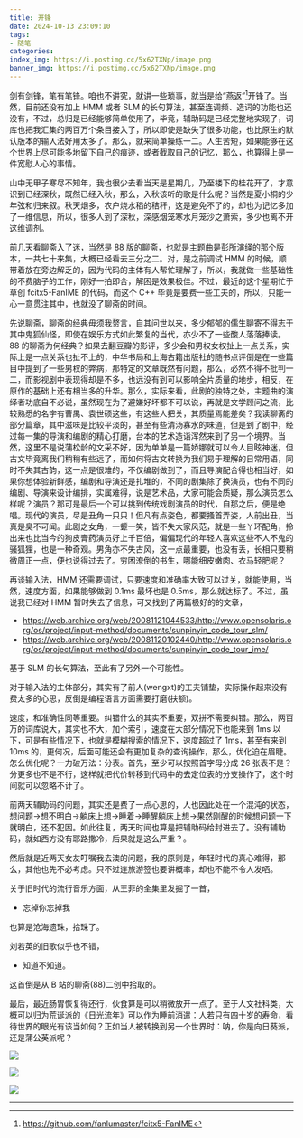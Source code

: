 ```yaml
---
title: 开锋
date: 2024-10-13 23:09:10
tags:
- 随笔
categories:
index_img: https://i.postimg.cc/5x62TXNp/image.png
banner_img: https://i.postimg.cc/5x62TXNp/image.png
---
```


剑有剑锋，笔有笔锋。咱也不讲究，就讲一些琐事，就当是给“燕返”[^1]开锋了。当然，目前还没有加上 HMM 或者 SLM 的长句算法，甚至连调频、造词的功能也还没有，不过，总归是已经能够简单使用了，毕竟，辅助码是已经完整地实现了，词库也把我汇集的两百万个条目接入了，所以即使是缺失了很多功能，也比原生的默认版本的输入法好用太多了。那么，就来简单操练一二。人生苦短，如果能够在这个世界上尽可能多地留下自己的痕迹，或者截取自己的记忆，那么，也算得上是一件宽慰人心的事情。

山中无甲子寒尽不知年，我也很少去看当天是星期几，乃至楼下的桂花开了，才意识到已经深秋，既然已经入秋，那么，入秋该听的歌是什么呢？当然是夏小桐的少年弦和归来叙。秋天烟多，农户烧水稻的秸秆，这是避免不了的，却也为记忆多加了一维信息，所以，很多人到了深秋，深感烟笼寒水月笼沙之萧索，多少也离不开这维调剂。

前几天看聊斋入了迷，当然是 88 版的聊斋，也就是主题曲是彭所演绎的那个版本，一共七十来集，大概已经看去三分之二。对，是之前调试 HMM 的时候，顺带着放在旁边解乏的，因为代码的主体有人帮忙理解了，所以，我就做一些基础性的不费脑子的工作，刚好一拍即合，解困是效果极佳。不过，最近的这个星期忙于草创 fcitx5-FanIME 的代码，而这个 C++ 毕竟是要费一些工夫的，所以，只能一心一意贯注其中，也就没了聊斋的时间。

先说聊斋，聊斋的经典毋须我赘言，自其问世以来，多少郁郁的儒生聊寄不得志于其中鬼狐仙怪，即使在娱乐方式如此繁复的当代，亦少不了一些酸人落落捧读。88 的聊斋为何经典？如果去翻豆瓣的影评，多少会和男权女权扯上一点关系，实际上是一点关系也扯不上的，中华书局和上海古籍出版社的随书点评倒是在一些篇目中提到了一些男权的弊病，那特定的文章既然有问题，那么，必然不得不批判一二，而影视剧中表现得却是不多，也远没有到可以影响全片质量的地步，相反，在原作的基础上还有相当多的升华。那么，实际来看，此剧的独特之处，主题曲的演绎者功底自不必说，虽然现在为了避嫌好坏都不可以说，再就是文学顾问之流，比较熟悉的名字有曹禺、袁世硕这些，有这些人把关，其质量焉能差矣？我读聊斋的部分篇章，其中滋味是比较平淡的，甚至有些清汤寡水的味道，但是到了剧中，经过每一集的导演和编剧的精心打磨，台本的艺术造诣浑然来到了另一个境界。当然，这里不是说蒲松龄的文采不好，因为单单是一篇娇娜就可以令人目眩神迷，但古文毕竟离我们稍稍有些远了，而如何将古文转换为我们易于理解的日常用语，同时不失其古韵，这一点是很难的，不仅编剧做到了，而且导演配合得也相当好，如果你想体验新鲜感，编剧和导演还是扎堆的，不同的剧集除了换演员，也有不同的编剧、导演来设计编排，实属难得，说是艺术品，大家可能会质疑，那么演员怎么样呢？演员？那可是最后一个可以挑到传统戏剧演员的时代，自那之后，便是绝唱。现代的演员，尽是丑角一只只！但凡有点姿色，都要搔首弄姿，人前出丑，当真是臭不可闻。此剧之女角，一颦一笑，皆不失大家风范，就是一些丫环配角，拎出来也比当今的狗皮膏药演员好上千百倍，偏偏现代的年轻人喜欢这些不人不鬼的骚狐狸，也是一种奇观。男角亦不失古风，这一点最重要，也没有丢，长相只要稍微周正一点，便也说得过去了。穷困潦倒的书生，哪能细皮嫩肉、衣马轻肥呢？

再谈输入法，HMM 还需要调试，只要速度和准确率大致可以过关，就能使用，当然，速度方面，如果能够做到 0.1ms 最坏也是 0.5ms，那么就达标了。不过，虽说我已经对 HMM 暂时失去了信息，可又找到了两篇极好的的文章，

- <https://web.archive.org/web/20081121044533/http://www.opensolaris.org/os/project/input-method/documents/sunpinyin_code_tour_slm/>
- <https://web.archive.org/web/20081120102440/http://www.opensolaris.org/os/project/input-method/documents/sunpinyin_code_tour_ime/>

基于 SLM 的长句算法，至此有了另外一个可能性。

对于输入法的主体部分，其实有了前人(wengxt)的工夫铺垫，实际操作起来没有费太多的心思，反倒是编程语言方面需要打磨(扶额)。

速度，和准确性同等重要。纠错什么的其实不重要，双拼不需要纠错。那么，两百万的词库说大，其实也不大，加个索引，速度在大部分情况下也能来到 1ms 以下，可是有些情况下，也就是模糊搜索的情况下，速度超过了 1ms，甚至有来到 10ms 的，更何况，后面可能还会有更加复杂的查询操作，那么，优化迫在眉睫。怎么优化呢？一力破万法：分表。首先，至少可以按照首字母分成 26 张表不是？分更多也不是不行，这样就把代价转移到代码中的去定位表的分支操作了，这个时间就可以忽略不计了。

前两天辅助码的问题，其实还是费了一点心思的，人也因此处在一个混沌的状态，想问题->想不明白->躺床上想->睡着->睡醒躺床上想->果然刚醒的时候想问题一下就明白，还不犯困。如此往复，两天时间也算是把辅助码给封进去了。没有辅助码，就如西方没有耶路撒冷，后果就是这么严重？。

然后就是近两天女友叮嘱我去澳的问题，我的原则是，年轻时代的真心难得，那么，其他也先不必考虑。只不过连旅游签也要讲概率，却也不能不令人发哂。

关于旧时代的流行音乐方面，从王菲的全集里发掘了一首，

- 忘掉你忘掉我

也算是沧海遗珠，拾珠了。

刘若英的旧歌似乎也不错，

- 知道不知道。

这首倒是从 B 站的聊斋(88)二创中拾取的。

最后，最近肠胃恢复得还行，伙食算是可以稍微放开一点了。至于人文社科类，大概可以归为荒诞派的《日光流年》可以作为睡前消遣：人若只有四十岁的寿命，看待世界的眼光有该当如何？正如当人被转换到另一个世界时：呐，你是向日葵派，还是蒲公英派呢？

![](https://i.postimg.cc/DfvB637V/IMG-0661.avif)

![](https://i.postimg.cc/4ZW5GMJd/IMG-0663.avif)

![](https://i.postimg.cc/Qs8bRsZw/IMG-0664.avif)

----------

[^1]: <https://github.com/fanlumaster/fcitx5-FanIME>


